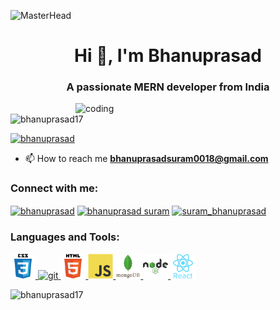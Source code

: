 ![MasterHead](https://img.freepik.com/free-vector/programming-typographic-header-idea-coding-testing-writing-program-using-internet-different-software-website-development-optimization-isolated-vector-illustration_613284-706.jpg?t=st=1730731142~exp=1730734742~hmac=a56a615e7f630708cf60ca8eb2e8037fd8265d19286e8a1fd68db365e55c1162&w=1380)
<h1 align="center">Hi 👋, I'm Bhanuprasad</h1>
<h3 align="center">A passionate MERN developer from India</h3>
<img align="right" alt="coding" width = "400" src = "https://media.tenor.com/2uyENRmiUt0AAAAM/coding.gif">

<p align="left"> <img src="https://komarev.com/ghpvc/?username=bhanuprasad17&label=Profile%20views&color=0e75b6&style=flat" alt="bhanuprasad17" /> </p>

<p align="left"> <a href="https://twitter.com/@Bhanupr35841862
" target="blank"><img src="https://img.shields.io/twitter/follow/bhanuprasad?logo=twitter&style=for-the-badge" alt="bhanuprasad" /></a> </p>

- 📫 How to reach me **bhanuprasadsuram0018@gmail.com**

<h3 align="left">Connect with me:</h3>
<p align="left">
<a href="https://twitter.com/@Bhanupr35841862" target="blank"><img align="center" src="https://raw.githubusercontent.com/rahuldkjain/github-profile-readme-generator/master/src/images/icons/Social/twitter.svg" alt="bhanuprasad" height="30" width="40" /></a>
<a href="https://linkedin.com/in/bhanuprasad suram" target="blank"><img align="center" src="https://raw.githubusercontent.com/rahuldkjain/github-profile-readme-generator/master/src/images/icons/Social/linked-in-alt.svg" alt="bhanuprasad suram" height="30" width="40" /></a>
<a href="https://instagram.com/suram_bhanuprasad" target="blank"><img align="center" src="https://raw.githubusercontent.com/rahuldkjain/github-profile-readme-generator/master/src/images/icons/Social/instagram.svg" alt="suram_bhanuprasad" height="30" width="40" /></a>
</p>

<h3 align="left">Languages and Tools:</h3>
<p align="left"> <a href="https://www.w3schools.com/css/" target="_blank" rel="noreferrer"> <img src="https://raw.githubusercontent.com/devicons/devicon/master/icons/css3/css3-original-wordmark.svg" alt="css3" width="40" height="40"/> </a> <a href="https://git-scm.com/" target="_blank" rel="noreferrer"> <img src="https://www.vectorlogo.zone/logos/git-scm/git-scm-icon.svg" alt="git" width="40" height="40"/> </a> <a href="https://www.w3.org/html/" target="_blank" rel="noreferrer"> <img src="https://raw.githubusercontent.com/devicons/devicon/master/icons/html5/html5-original-wordmark.svg" alt="html5" width="40" height="40"/> </a> <a href="https://developer.mozilla.org/en-US/docs/Web/JavaScript" target="_blank" rel="noreferrer"> <img src="https://raw.githubusercontent.com/devicons/devicon/master/icons/javascript/javascript-original.svg" alt="javascript" width="40" height="40"/> </a> <a href="https://www.mongodb.com/" target="_blank" rel="noreferrer"> <img src="https://raw.githubusercontent.com/devicons/devicon/master/icons/mongodb/mongodb-original-wordmark.svg" alt="mongodb" width="40" height="40"/> </a> <a href="https://nodejs.org" target="_blank" rel="noreferrer"> <img src="https://raw.githubusercontent.com/devicons/devicon/master/icons/nodejs/nodejs-original-wordmark.svg" alt="nodejs" width="40" height="40"/> </a> <a href="https://reactjs.org/" target="_blank" rel="noreferrer"> <img src="https://raw.githubusercontent.com/devicons/devicon/master/icons/react/react-original-wordmark.svg" alt="react" width="40" height="40"/> </a> </p>

<p><img align="left" src="https://github-readme-stats.vercel.app/api/top-langs?username=bhanuprasad17&show_icons=true&locale=en&layout=compact" alt="bhanuprasad17" /></p>
